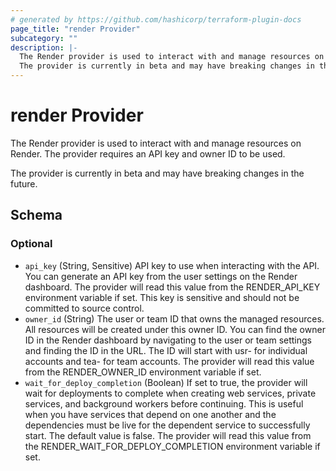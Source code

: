 ```yaml
---
# generated by https://github.com/hashicorp/terraform-plugin-docs
page_title: "render Provider"
subcategory: ""
description: |-
  The Render provider is used to interact with and manage resources on Render. The provider requires an API key and owner ID to be used.
  The provider is currently in beta and may have breaking changes in the future.
---
```


# render Provider

The Render provider is used to interact with and manage resources on Render. The provider requires an API key and owner ID to be used.

The provider is currently in beta and may have breaking changes in the future.



<!-- schema generated by tfplugindocs -->
## Schema

### Optional

- `api_key` (String, Sensitive) API key to use when interacting with the API. You can generate an API key from the user settings on the Render dashboard. The provider will read this value from the RENDER_API_KEY environment variable if set. This key is sensitive and should not be committed to source control.
- `owner_id` (String) The user or team ID that owns the managed resources. All resources will be created under this owner ID. You can find the owner ID in the Render dashboard by navigating to the user or team settings and finding the ID in the URL. The ID will start with usr- for individual accounts and tea- for team accounts. The provider will read this value from the RENDER_OWNER_ID environment variable if set.
- `wait_for_deploy_completion` (Boolean) If set to true, the provider will wait for deployments to complete when creating web services, private services, and background workers before continuing. This is useful when you have services that depend on one another and the dependencies must be live for the dependent service to successfully start. The default value is false. The provider will read this value from the RENDER_WAIT_FOR_DEPLOY_COMPLETION environment variable if set.
